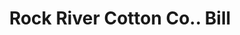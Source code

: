 ---
doi: 10.7916/D8H14D5R
date_other: '1900'
date_other_textual: 1900-1909
form: printed ephemera
genre:
- Invoices
name:
- Rock River Cotton Co.
object_in_context_url: https://biggert.cul.columbia.edu/items/view/ave_biggert_01603
subject_hierarchical_geographic:
- Janesville, Wisconsin, United States
subject_name:
- Rock River Cotton Co.
title: Rock River Cotton Co.. Bill
sort_title: Rock River Cotton Co.. Bill
call_number: ave_biggert_01603
coordinates:
- 42.68388888888889,-89.01638888888888
pid: ave_biggert_01603
identifiers: ave_biggert_01603
canvas_id: ldpd:396862
permalink: "/items/ave_biggert_01603/"
layout: iiif-image-page
---